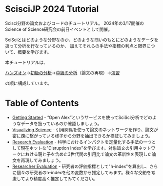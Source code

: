 # ScisciJP 2024 Tutorial

Scisci分野の論文およびコードのチュートリアル。
2024年の3/17開催のScience of Science研究会の前日イベントとして開催。

SciSciとはどのような分野なのか、どのような問いのもとにどのようなデータを扱って分析を行なっているのか、
加えてそれらの手法や指標の利点と限界について、概要を学びます。

本チュートリアルは、

[ハンズオン](./GettingStarted.ipynb)→[初級の分析](./CitationClustering.ipynb)→[中級の分析](./Disruptiveness.ipynb)（論文の再現）→[演習](./H-index.ipynb)

の順に構成しています。

# Table of Contents
- [Getting Started](./GettingStarted.ipynb) - ”Open Alex”というサービスを使ってSciSci分析でどのようなデータを扱っているのか確認しましょう。
- [Visualizing Science](./CitationClustering.ipynb) - 引用関係を使って論文のネットワークを作り、論文が密に疎に繋がっている様子から分野を抽出できるか検証してみましょう。
- [Research Evaluation](./Disruptiveness.ipynb) - 科学におけるインパクトを定量化する手法の一つとして現在ホットな"Disruption Index”を学びます。対象論文の引用ネットワークにおける親と子を含めた3世代間の引用比で論文の革新性を表現した論文を再現してみましょう。
- [Researcher Evaluation](./H-index.ipynb) - 研究者の評価指標として"h-index"を算出し、さらに個々の研究者のh-indexを他の変数から推定してみます。様々な交絡を考慮してより精度高く推定してみてください。